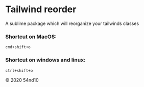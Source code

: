 # Tailwind reorder

A sublime package which will reorganize your tailwinds classes

### Shortcut on MacOS:
``` cmd+shift+o ```
### Shortcut on windows and linux:
``` ctrl+shift+o ```

© 2020 54nd10
